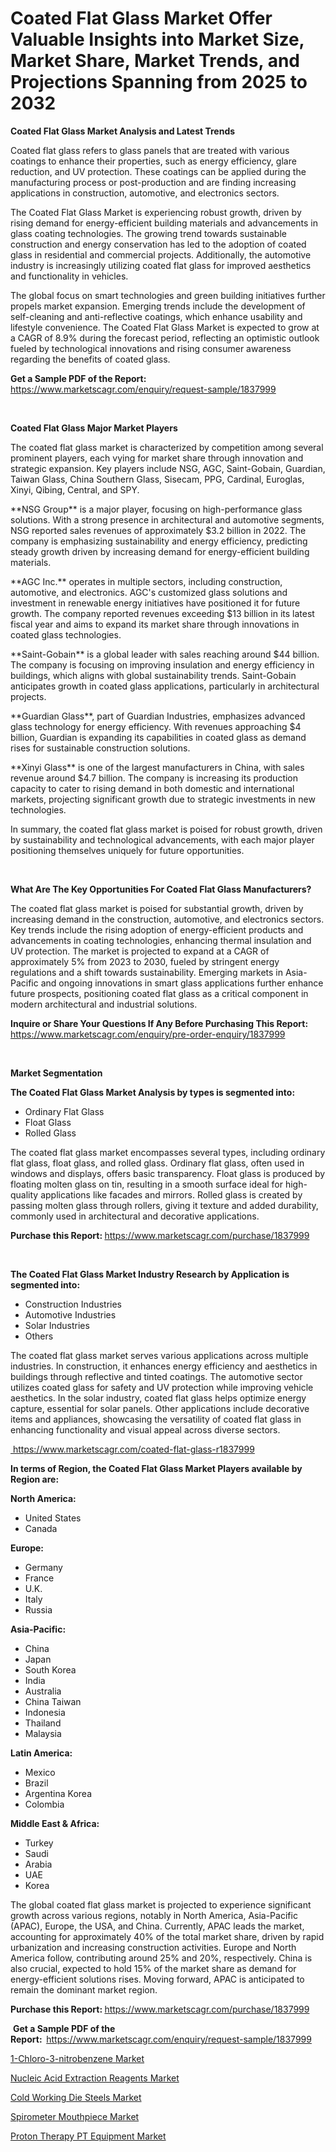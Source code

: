 <p><h1>Coated Flat Glass Market Offer Valuable Insights into Market Size, Market Share, Market Trends, and Projections Spanning from 2025 to 2032</h1></p><p><strong>Coated Flat Glass Market Analysis and Latest Trends</strong></p>
<p><p>Coated flat glass refers to glass panels that are treated with various coatings to enhance their properties, such as energy efficiency, glare reduction, and UV protection. These coatings can be applied during the manufacturing process or post-production and are finding increasing applications in construction, automotive, and electronics sectors. </p><p>The Coated Flat Glass Market is experiencing robust growth, driven by rising demand for energy-efficient building materials and advancements in glass coating technologies. The growing trend towards sustainable construction and energy conservation has led to the adoption of coated glass in residential and commercial projects. Additionally, the automotive industry is increasingly utilizing coated flat glass for improved aesthetics and functionality in vehicles. </p><p>The global focus on smart technologies and green building initiatives further propels market expansion. Emerging trends include the development of self-cleaning and anti-reflective coatings, which enhance usability and lifestyle convenience. The Coated Flat Glass Market is expected to grow at a CAGR of 8.9% during the forecast period, reflecting an optimistic outlook fueled by technological innovations and rising consumer awareness regarding the benefits of coated glass.</p></p>
<p><strong>Get a Sample PDF of the Report:&nbsp;</strong> <a href="https://www.marketscagr.com/enquiry/request-sample/1837999?utm_campaign=2014&utm_medium=2&utm_source=Github&utm_content=ia&utm_term=03022025&utm_id=coated-flat-glass">https://www.marketscagr.com/enquiry/request-sample/1837999</a></p>
<p>&nbsp;</p>
<p><strong>Coated Flat Glass Major Market Players</strong></p>
<p><p>The coated flat glass market is characterized by competition among several prominent players, each vying for market share through innovation and strategic expansion. Key players include NSG, AGC, Saint-Gobain, Guardian, Taiwan Glass, China Southern Glass, Sisecam, PPG, Cardinal, Euroglas, Xinyi, Qibing, Central, and SPY.</p><p>**NSG Group** is a major player, focusing on high-performance glass solutions. With a strong presence in architectural and automotive segments, NSG reported sales revenues of approximately $3.2 billion in 2022. The company is emphasizing sustainability and energy efficiency, predicting steady growth driven by increasing demand for energy-efficient building materials.</p><p>**AGC Inc.** operates in multiple sectors, including construction, automotive, and electronics. AGC's customized glass solutions and investment in renewable energy initiatives have positioned it for future growth. The company reported revenues exceeding $13 billion in its latest fiscal year and aims to expand its market share through innovations in coated glass technologies.</p><p>**Saint-Gobain** is a global leader with sales reaching around $44 billion. The company is focusing on improving insulation and energy efficiency in buildings, which aligns with global sustainability trends. Saint-Gobain anticipates growth in coated glass applications, particularly in architectural projects.</p><p>**Guardian Glass**, part of Guardian Industries, emphasizes advanced glass technology for energy efficiency. With revenues approaching $4 billion, Guardian is expanding its capabilities in coated glass as demand rises for sustainable construction solutions.</p><p>**Xinyi Glass** is one of the largest manufacturers in China, with sales revenue around $4.7 billion. The company is increasing its production capacity to cater to rising demand in both domestic and international markets, projecting significant growth due to strategic investments in new technologies.</p><p>In summary, the coated flat glass market is poised for robust growth, driven by sustainability and technological advancements, with each major player positioning themselves uniquely for future opportunities.</p></p>
<p>&nbsp;</p>
<p><strong>What Are The Key Opportunities For Coated Flat Glass Manufacturers?</strong></p>
<p><p>The coated flat glass market is poised for substantial growth, driven by increasing demand in the construction, automotive, and electronics sectors. Key trends include the rising adoption of energy-efficient products and advancements in coating technologies, enhancing thermal insulation and UV protection. The market is projected to expand at a CAGR of approximately 5% from 2023 to 2030, fueled by stringent energy regulations and a shift towards sustainability. Emerging markets in Asia-Pacific and ongoing innovations in smart glass applications further enhance future prospects, positioning coated flat glass as a critical component in modern architectural and industrial solutions.</p></p>
<p><strong>Inquire or Share Your Questions If Any Before Purchasing This Report:</strong> <a href="https://www.marketscagr.com/enquiry/pre-order-enquiry/1837999?utm_campaign=2014&utm_medium=2&utm_source=Github&utm_content=ia&utm_term=03022025&utm_id=coated-flat-glass">https://www.marketscagr.com/enquiry/pre-order-enquiry/1837999</a></p>
<p>&nbsp;</p>
<p><strong>Market Segmentation</strong></p>
<p><strong>The Coated Flat Glass Market Analysis by types is segmented into:</strong></p>
<p><ul><li>Ordinary Flat Glass</li><li>Float Glass</li><li>Rolled Glass</li></ul></p>
<p><p>The coated flat glass market encompasses several types, including ordinary flat glass, float glass, and rolled glass. Ordinary flat glass, often used in windows and displays, offers basic transparency. Float glass is produced by floating molten glass on tin, resulting in a smooth surface ideal for high-quality applications like facades and mirrors. Rolled glass is created by passing molten glass through rollers, giving it texture and added durability, commonly used in architectural and decorative applications.</p></p>
<p><strong>Purchase this Report:&nbsp;</strong><a href="https://www.marketscagr.com/purchase/1837999?utm_campaign=2014&utm_medium=2&utm_source=Github&utm_content=ia&utm_term=03022025&utm_id=coated-flat-glass">https://www.marketscagr.com/purchase/1837999</a></p>
<p>&nbsp;</p>
<p><strong>The Coated Flat Glass Market Industry Research by Application is segmented into:</strong></p>
<p><ul><li>Construction Industries</li><li>Automotive Industries</li><li>Solar Industries</li><li>Others</li></ul></p>
<p><p>The coated flat glass market serves various applications across multiple industries. In construction, it enhances energy efficiency and aesthetics in buildings through reflective and tinted coatings. The automotive sector utilizes coated glass for safety and UV protection while improving vehicle aesthetics. In the solar industry, coated flat glass helps optimize energy capture, essential for solar panels. Other applications include decorative items and appliances, showcasing the versatility of coated flat glass in enhancing functionality and visual appeal across diverse sectors.</p></p>
<p><a href="https://www.marketscagr.com/coated-flat-glass-r1837999?utm_campaign=2014&utm_medium=2&utm_source=Github&utm_content=ia&utm_term=03022025&utm_id=coated-flat-glass">&nbsp;https://www.marketscagr.com/coated-flat-glass-r1837999</a></p>
<p><strong>In terms of Region, the Coated Flat Glass Market Players available by Region are:</strong></p>
<p>
    <p> <strong> North America: </strong>
        <ul>
            <li>United States</li>
            <li>Canada</li>
        </ul>
        </p> 
    <p> <strong> Europe: </strong>
        <ul>
            <li>Germany</li>
            <li>France</li>
            <li>U.K.</li>
            <li>Italy</li>
            <li>Russia</li>
        </ul>
        </p> 
    <p> <strong> Asia-Pacific: </strong>
        <ul>
            <li>China</li>
            <li>Japan</li>
            <li>South Korea</li>
            <li>India</li>
            <li>Australia</li>
            <li>China Taiwan</li>
            <li>Indonesia</li>
            <li>Thailand</li>
            <li>Malaysia</li>
        </ul>
        </p> 
    <p> <strong> Latin America: </strong>
        <ul>
            <li>Mexico</li>
            <li>Brazil</li>
            <li>Argentina Korea</li>
            <li>Colombia</li>
        </ul>
        </p> 
    <p> <strong> Middle East & Africa: </strong>
        <ul>
            <li>Turkey</li>
            <li>Saudi</li>
            <li>Arabia</li>
            <li>UAE</li>
            <li>Korea</li>
        </ul>
    </p>
    </p>
<p><p>The global coated flat glass market is projected to experience significant growth across various regions, notably in North America, Asia-Pacific (APAC), Europe, the USA, and China. Currently, APAC leads the market, accounting for approximately 40% of the total market share, driven by rapid urbanization and increasing construction activities. Europe and North America follow, contributing around 25% and 20%, respectively. China is also crucial, expected to hold 15% of the market share as demand for energy-efficient solutions rises. Moving forward, APAC is anticipated to remain the dominant market region.</p></p>
<p><strong>Purchase this Report: </strong><a href="https://www.marketscagr.com/purchase/1837999?utm_campaign=2014&utm_medium=2&utm_source=Github&utm_content=ia&utm_term=03022025&utm_id=coated-flat-glass">https://www.marketscagr.com/purchase/1837999</a></p>
<p>&nbsp;<strong>Get a Sample PDF of the Report:&nbsp;&nbsp;</strong><a href="https://www.marketscagr.com/enquiry/request-sample/1837999?utm_campaign=2014&utm_medium=2&utm_source=Github&utm_content=ia&utm_term=03022025&utm_id=coated-flat-glass">https://www.marketscagr.com/enquiry/request-sample/1837999</a></p>
<p><strong></strong></p>
<p><p><a href="https://www.linkedin.com/pulse/1-chloro-3-nitrobenzene-market-research-report-drivers-rksoc?utm_campaign=2014&utm_medium=2&utm_source=Github&utm_content=ia&utm_term=03022025&utm_id=coated-flat-glass">1-Chloro-3-nitrobenzene Market</a></p><p><a href="https://www.linkedin.com/pulse/synopsis-global-nucleic-acid-extraction-reagents-market-5z7xc?utm_campaign=2014&utm_medium=2&utm_source=Github&utm_content=ia&utm_term=03022025&utm_id=coated-flat-glass">Nucleic Acid Extraction Reagents Market</a></p><p><a href="https://github.com/JosephineMcguire65/Market-Research-Report-List-1/blob/main/cold-working-die-steels-market.md?utm_campaign=2014&utm_medium=2&utm_source=Github&utm_content=ia&utm_term=03022025&utm_id=coated-flat-glass">Cold Working Die Steels Market</a></p><p><a href="https://www.linkedin.com/pulse/global-perspective-spirometer-mouthpiece-market-aforecastcagr-tzdgf?utm_campaign=2014&utm_medium=2&utm_source=Github&utm_content=ia&utm_term=03022025&utm_id=coated-flat-glass">Spirometer Mouthpiece Market</a></p><p><a href="https://www.linkedin.com/pulse/decoding-proton-therapy-pt-equipment-market-signals-growth-focgf?utm_campaign=2014&utm_medium=2&utm_source=Github&utm_content=ia&utm_term=03022025&utm_id=coated-flat-glass">Proton Therapy PT Equipment Market</a></p></p>